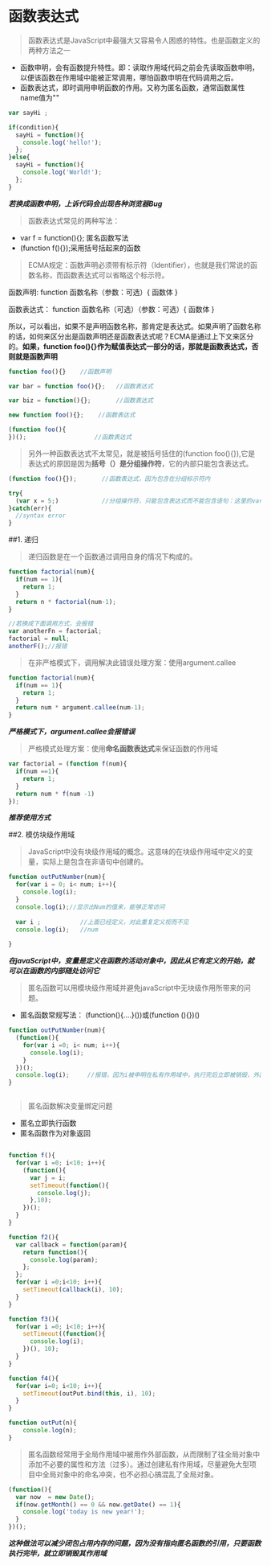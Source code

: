 # 函数表达式

> 函数表达式是JavaScript中最强大又容易令人困惑的特性。也是函数定义的两种方法之一
+ 函数申明，会有函数提升特性。即：读取作用域代码之前会先读取函数申明，以便该函数在作用域中能被正常调用，哪怕函数申明在代码调用之后。
+ 函数表达式，即时调用申明函数的作用。又称为匿名函数，通常函数属性name值为""

```javascript
var sayHi ;

if(condition){
  sayHi = function(){
    console.log('hello!');
  };
}else{
  sayHi = function(){
    console.log('World!');
  };
}

```

***若换成函数申明，上诉代码会出现各种浏览器Bug***

> 函数表达式常见的两种写法：
+ var f = function(){}; 匿名函数写法
+ (function f(){});采用括号括起来的函数

> ECMA规定：函数声明必须带有标示符（Identifier），也就是我们常说的函数名称，而函数表达式可以省略这个标示符。

函数声明:
  function 函数名称（参数：可选）{ 函数体 }
  
函数表达式：
  function 函数名称（可选）（参数：可选）{ 函数体 }
  
所以，可以看出，如果不是声明函数名称，那肯定是表达式。如果声明了函数名称的话，如何来区分出是函数声明还是函数表达式呢？ECMA是通过上下文来区分的。**如果，function foo(){}作为赋值表达式一部分的话，那就是函数表达式，否则就是函数声明**

```javascript
function foo(){}    //函数声明

var bar = function foo(){};   //函数表达式

var biz = function(){};       //函数表达式

new function foo(){};    //函数表达式

(function foo(){
})();                   //函数表达式

```

> 另外一种函数表达式不太常见，就是被括号括住的(function foo(){}),它是表达式的原因是因为**括号（）是分组操作符**，它的内部只能包含表达式。

```javascript
(function foo(){});       //函数表达式，因为包含在分组标示符内

try{
  (var x = 5;)            //分组操作符，只能包含表达式而不能包含语句：这里的var就是语句
}catch(err){
  //syntax error
}

```



##1. 递归

> 递归函数是在一个函数通过调用自身的情况下构成的。

```javascript 
function factorial(num){
  if(num == 1){
    return 1;
  }
  return n * factorial(num-1);
}

//若换成下面调用方式，会报错
var anotherFn = factorial;
factorial = null;
anotherF();//报错
```

> 在非严格模式下，调用解决此错误处理方案：使用argument.callee

```javascript
function factorial(num){
  if(num == 1){
    return 1;
  }
  return num * argument.callee(num-1);
}

```

***严格模式下，argument.callee会报错误***

> 严格模式处理方案：使用**命名函数表达式**来保证函数的作用域

```javascript
var factorial = (function f(num){
  if(num ==1){
    return 1;
  }
  return num * f(num -1)
});

```

***推荐使用方式***

##2. 模仿块级作用域

> JavaScript中没有块级作用域的概念。这意味的在块级作用域中定义的变量，实际上是包含在非语句中创建的。

```javascript
function outPutNumber(num){
  for(var i = 0; i< num; i++){
    console.log(i);
  }
  console.log(i);//显示出Num的值来，能够正常访问
  
  var i ;           //上面已经定义，对此重复定义视而不见
  console.log(i);   //num
  
}

```
***在javaScript中，变量是定义在函数的活动对象中，因此从它有定义的开始，就可以在函数的内部随处访问它***

> 匿名函数可以用模块级作用域并避免javaScript中无块级作用所带来的问题。
+ 匿名函数常规写法：  (function(){....}())或(function (){})()

```javascript
function outPutNumber(num){
  (function(){
    for(var i =0; i< num; i++){
      console.log(i);
    }
  })();
  console.log(i);     //报错，因为i被申明在私有作用域中，执行完后立即被销毁，外面无法访问。
}



```

> 匿名函数解决变量绑定问题
+ 匿名立即执行函数
+ 匿名函数作为对象返回

```javascript

function f(){
  for(var i =0; i<10; i++){
    (function(){
      var j = i;
      setTimeout(function(){
        console.log(j);
      },10);
    })();
  }
}

function f2(){
  var callback = function(param){
    return function(){
      console.log(param);
    };
  };
  for(var i =0;i<10; i++){
    setTimeout(callback(i), 10);
  }
}

function f3(){
  for(var i =0; i<10; i++){
    setTimeout((function(){
      console.log(i);
    })(), 10);
  }
}

function f4(){
  for(var i=0; i<10; i++){
    setTimeout(outPut.bind(this, i), 10);
  }
}

function outPut(n){
    console.log(n);
}

```

> 匿名函数经常用于全局作用域中被用作外部函数，从而限制了往全局对象中添加不必要的属性和方法（过多）。通过创建私有作用域，尽量避免大型项目中全局对象中的命名冲突，也不必担心搞混乱了全局对象。

```javascript
(function(){
  var now  = new Date();
  if(now.getMonth() == 0 && now.getDate() == 1){
    console.log('today is new year!');
  }
})();

```

***这种做法可以减少闭包占用内存的问题，因为没有指向匿名函数的引用，只要函数执行完毕，就立即销毁其作用域***






